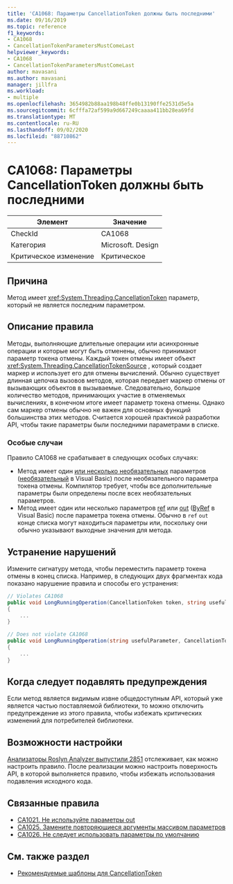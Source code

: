 ```yaml
---
title: 'CA1068: Параметры CancellationToken должны быть последними'
ms.date: 09/16/2019
ms.topic: reference
f1_keywords:
- CA1068
- CancellationTokenParametersMustComeLast
helpviewer_keywords:
- CA1068
- CancellationTokenParametersMustComeLast
author: mavasani
ms.author: mavasani
manager: jillfra
ms.workload:
- multiple
ms.openlocfilehash: 3654982b88aa198b48ffe0b13190ffe2531d5e5a
ms.sourcegitcommit: 6cfffa72af599a9d667249caaaa411bb28ea69fd
ms.translationtype: MT
ms.contentlocale: ru-RU
ms.lasthandoff: 09/02/2020
ms.locfileid: "88710862"
---
```

# <a name="ca1068-cancellationtoken-parameters-must-come-last"></a>CA1068: Параметры CancellationToken должны быть последними

|Элемент|Значение|
|-|-|
|CheckId|CA1068|
|Категория|Microsoft. Design|
|Критическое изменение|Критическое|

## <a name="cause"></a>Причина

Метод имеет <xref:System.Threading.CancellationToken> параметр, который не является последним параметром.

## <a name="rule-description"></a>Описание правила

Методы, выполняющие длительные операции или асинхронные операции и которые могут быть отменены, обычно принимают параметр токена отмены. Каждый токен отмены имеет объект <xref:System.Threading.CancellationTokenSource> , который создает маркер и использует его для отмены вычислений. Обычно существует длинная цепочка вызовов методов, которая передает маркер отмены от вызывающих объектов в вызываемые. Следовательно, большое количество методов, принимающих участие в отменяемых вычислениях, в конечном итоге имеет параметр токена отмены. Однако сам маркер отмены обычно не важен для основных функций большинства этих методов. Считается хорошей практикой разработки API, чтобы такие параметры были последними параметрами в списке.

### <a name="special-cases"></a>Особые случаи
Правило CA1068 не срабатывает в следующих особых случаях:
- Метод имеет один [или несколько необязательных](/dotnet/csharp/programming-guide/classes-and-structs/named-and-optional-arguments#optional-arguments) параметров ([необязательный](/dotnet/visual-basic/programming-guide/language-features/procedures/optional-parameters) в Visual Basic) после необязательного параметра токена отмены. Компилятор требует, чтобы все дополнительные параметры были определены после всех необязательных параметров.
- Метод имеет один или несколько параметров [ref](/dotnet/csharp/language-reference/keywords/ref) или [out](/dotnet/csharp/language-reference/keywords/out-parameter-modifier) ([ByRef](/dotnet/visual-basic/language-reference/modifiers/byref) в Visual Basic) после параметра токена отмены. Обычно в `ref` `out` конце списка могут находиться параметры или, поскольку они обычно указывают выходные значения для метода.

## <a name="how-to-fix-violations"></a>Устранение нарушений

Измените сигнатуру метода, чтобы переместить параметр токена отмены в конец списка. Например, в следующих двух фрагментах кода показано нарушение правила и способы его устранения:

```csharp
// Violates CA1068
public void LongRunningOperation(CancellationToken token, string usefulParameter)
{
    ...
}
```

```csharp
// Does not violate CA1068
public void LongRunningOperation(string usefulParameter, CancellationToken token)
{
    ...
}
```

## <a name="when-to-suppress-warnings"></a>Когда следует подавлять предупреждения

Если метод является видимым извне общедоступным API, который уже является частью поставляемой библиотеки, то можно отключить предупреждение из этого правила, чтобы избежать критических изменений для потребителей библиотеки.

## <a name="configurability"></a>Возможности настройки

[Анализаторы Roslyn Analyzer выпустили 2851](https://github.com/dotnet/roslyn-analyzers/issues/2851) отслеживает, как можно настроить правило. После реализации можно настроить поверхность API, в которой выполняется правило, чтобы избежать использования подавления исходного кода.

## <a name="related-rules"></a>Связанные правила

- [CA1021. Не используйте параметры out](../code-quality/ca1021.md)
- [CA1025. Замените повторяющиеся аргументы массивом параметров](../code-quality/ca1025.md)
- [CA1026. Не следует использовать параметры по умолчанию](../code-quality/ca1026.md)

## <a name="see-also"></a>См. также раздел

- [Рекомендуемые шаблоны для CancellationToken](https://devblogs.microsoft.com/premier-developer/recommended-patterns-for-cancellationtoken/)
